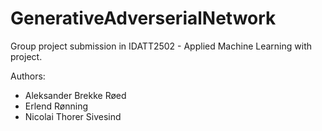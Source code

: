 # GenerativeAdverserialNetwork
Group project submission in IDATT2502 - Applied Machine Learning with project.

Authors:
 - Aleksander Brekke Røed
 - Erlend Rønning
 - Nicolai Thorer Sivesind
